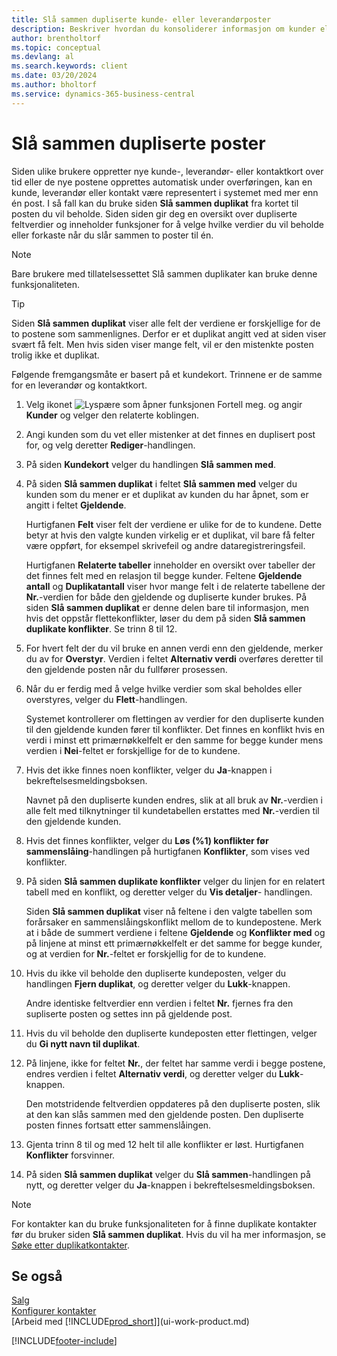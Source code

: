 ```yaml
---
title: Slå sammen dupliserte kunde- eller leverandørposter
description: Beskriver hvordan du konsoliderer informasjon om kunder eller leverandører når du har duplikate poster om noen av dem.
author: brentholtorf
ms.topic: conceptual
ms.devlang: al
ms.search.keywords: client
ms.date: 03/20/2024
ms.author: bholtorf
ms.service: dynamics-365-business-central
---
```

# <a name="merge-duplicate-records"></a>Slå sammen dupliserte poster

Siden ulike brukere oppretter nye kunde-, leverandør- eller kontaktkort over tid eller de nye postene opprettes automatisk under overføringen, kan en kunde, leverandør eller kontakt være representert i systemet med mer enn én post. I så fall kan du bruke siden **Slå sammen duplikat** fra kortet til posten du vil beholde. Siden siden gir deg en oversikt over dupliserte feltverdier og inneholder funksjoner for å velge hvilke verdier du vil beholde eller forkaste når du slår sammen to poster til én.

> [!NOTE]
> Bare brukere med tillatelsessettet Slå sammen duplikater kan bruke denne funksjonaliteten.

> [!TIP]
> Siden **Slå sammen duplikat** viser alle felt der verdiene er forskjellige for de to postene som sammenlignes. Derfor er et duplikat angitt ved at siden viser svært få felt. Men hvis siden viser mange felt, vil er den mistenkte posten trolig ikke et duplikat.

Følgende fremgangsmåte er basert på et kundekort. Trinnene er de samme for en leverandør og kontaktkort.

1. Velg ikonet ![Lyspære som åpner funksjonen Fortell meg.](media/ui-search/search_small.png "Fortell hva du vil gjøre") og angir **Kunder** og velger den relaterte koblingen.
2. Angi kunden som du vet eller mistenker at det finnes en duplisert post for, og velg deretter **Rediger**-handlingen.
3. På siden **Kundekort** velger du handlingen **Slå sammen med**.
4. På siden **Slå sammen duplikat** i feltet **Slå sammen med** velger du kunden som du mener er et duplikat av kunden du har åpnet, som er angitt i feltet **Gjeldende**.

    Hurtigfanen **Felt** viser felt der verdiene er ulike for de to kundene. Dette betyr at hvis den valgte kunden virkelig er et duplikat, vil bare få felter være oppført, for eksempel skrivefeil og andre dataregistreringsfeil.

    Hurtigfanen **Relaterte tabeller** inneholder en oversikt over tabeller der det finnes felt med en relasjon til begge kunder. Feltene **Gjeldende antall** og **Duplikatantall** viser hvor mange felt i de relaterte tabellene der **Nr.**-verdien for både den gjeldende og dupliserte kunder brukes. På siden **Slå sammen duplikat** er denne delen bare til informasjon, men hvis det oppstår flettekonflikter, løser du dem på siden **Slå sammen duplikate konflikter**. Se trinn 8 til 12.   

5. For hvert felt der du vil bruke en annen verdi enn den gjeldende, merker du av for **Overstyr**. Verdien i feltet **Alternativ verdi** overføres deretter til den gjeldende posten når du fullfører prosessen.
6. Når du er ferdig med å velge hvilke verdier som skal beholdes eller overstyres, velger du **Flett**-handlingen.

    Systemet kontrollerer om flettingen av verdier for den dupliserte kunden til den gjeldende kunden fører til konflikter. Det finnes en konflikt hvis en verdi i minst ett primærnøkkelfelt er den samme for begge kunder mens verdien i **Nei**-feltet er forskjellige for de to kundene.

7. Hvis det ikke finnes noen konflikter, velger du **Ja**-knappen i bekreftelsesmeldingsboksen.

    Navnet på den dupliserte kunden endres, slik at all bruk av **Nr.**-verdien i alle felt med tilknytninger til kundetabellen erstattes med **Nr.**-verdien til den gjeldende kunden.
8. Hvis det finnes konflikter, velger du **Løs (%1) konflikter før sammenslåing**-handlingen på hurtigfanen **Konflikter**, som vises ved konflikter.
9. På siden **Slå sammen duplikate konflikter** velger du linjen for en relatert tabell med en konflikt, og deretter velger du **Vis detaljer**- handlingen.

    Siden **Slå sammen duplikat** viser nå feltene i den valgte tabellen som forårsaker en sammenslåingskonflikt mellom de to kundepostene. Merk at i både de summert verdiene i feltene **Gjeldende** og **Konflikter med** og på linjene at minst ett primærnøkkelfelt er det samme for begge kunder, og at verdien for **Nr.**-feltet er forskjellig for de to kundene.   
10. Hvis du ikke vil beholde den dupliserte kundeposten, velger du handlingen **Fjern duplikat**, og deretter velger du **Lukk**-knappen.

    Andre identiske feltverdier enn verdien i feltet **Nr.** fjernes fra den supliserte posten og settes inn på gjeldende post.
11. Hvis du vil beholde den dupliserte kundeposten etter flettingen, velger du **Gi nytt navn til duplikat**.
12. På linjene, ikke for feltet **Nr.**, der feltet har samme verdi i begge postene, endres verdien i feltet **Alternativ verdi**, og deretter velger du **Lukk**-knappen.

    Den motstridende feltverdien oppdateres på den dupliserte posten, slik at den kan slås sammen med den gjeldende posten. Den dupliserte posten finnes fortsatt etter sammenslåingen.
13. Gjenta trinn 8 til og med 12 helt til alle konflikter er løst. Hurtigfanen **Konflikter** forsvinner.
14. På siden **Slå sammen duplikat** velger du **Slå sammen**-handlingen på nytt, og deretter velger du **Ja**-knappen i bekreftelsesmeldingsboksen.

> [!NOTE]
> For kontakter kan du bruke funksjonaliteten for å finne duplikate kontakter før du bruker siden **Slå sammen duplikat**. Hvis du vil ha mer informasjon, se [Søke etter duplikatkontakter](marketing-setup-contacts.md#searching-for-duplicate-contacts).

## <a name="see-also"></a>Se også

[Salg](sales-manage-sales.md)  
[Konfigurer kontakter](marketing-setup-contacts.md)  
[Arbeid med [!INCLUDE[prod_short](includes/prod_short.md)]](ui-work-product.md)


[!INCLUDE[footer-include](includes/footer-banner.md)]
